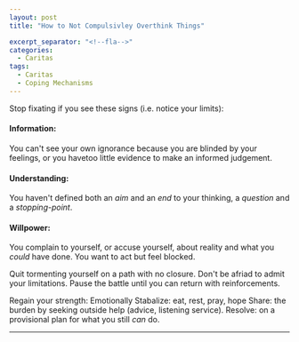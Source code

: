```yaml
---
layout: post
title: "How to Not Compulsivley Overthink Things"

excerpt_separator: "<!--fla-->"
categories:
  - Caritas
tags:
  - Caritas
  - Coping Mechanisms
---
```



Stop fixating if you see these signs (i.e. notice your limits):

#### Information:
You can't see your own ignorance because you are blinded by your feelings, or you havetoo little evidence to make an informed judgement.

#### Understanding:
You haven't defined both an *aim* and an *end* to your thinking, a *question* and a *stopping-point*.

#### Willpower:
You complain to yourself, or accuse yourself, about reality and what you *could* have done. You want to act but feel blocked.

Quit tormenting yourself on a path with no closure. Don't be afriad to admit your limitations. Pause the battle until you can return with reinforcements.

Regain your strength:
Emotionally Stabalize: eat, rest, pray, hope
Share: the burden by seeking outside help (advice, listening service).
Resolve: on a provisional plan for what you still *can* do.




___


